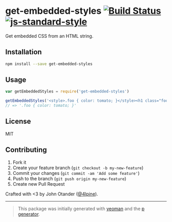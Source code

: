 # get-embedded-styles [![Build Status](https://secure.travis-ci.org/johnotander/get-embedded-styles.png?branch=master)](https://travis-ci.org/johnotander/get-embedded-styles) [![js-standard-style](https://img.shields.io/badge/code%20style-standard-brightgreen.svg?style=flat)](https://github.com/feross/standard)

Get embedded CSS from an HTML string.

## Installation

```bash
npm install --save get-embedded-styles
```

## Usage

```javascript
var getEmbeddedStyles = require('get-embedded-styles')

getEmbeddedStyles('<style>.foo { color: tomato; }</style><h1 class="foo">Hello, world!</h1>')
// => '.foo { color: tomato; }'
```

## License

MIT

## Contributing

1. Fork it
2. Create your feature branch (`git checkout -b my-new-feature`)
3. Commit your changes (`git commit -am 'Add some feature'`)
4. Push to the branch (`git push origin my-new-feature`)
5. Create new Pull Request

Crafted with <3 by John Otander ([@4lpine](https://twitter.com/4lpine)).

***

> This package was initially generated with [yeoman](http://yeoman.io) and the [p generator](https://github.com/johnotander/generator-p.git).
